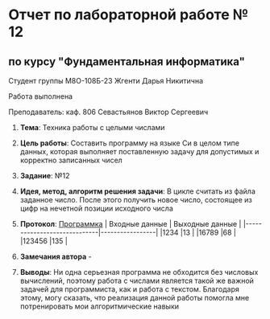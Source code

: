 # Отчет по лабораторной работе № 12
## по курсу "Фундаментальная информатика"

Студент группы М8О-108Б-23 Жгенти Дарья Никитична

Работа выполнена 

Преподаватель: каф. 806 Севастьянов Виктор Сергеевич

1. **Тема**: Техника работы с целыми числами
2. **Цель работы**: Составить программу на языке Си в целом типе данных, которая выполняет поставленную задачу для допустимых и корректно записанных чисел
3. **Заданиe**: №12
4. **Идея, метод, алгоритм решения задачи**: В цикле считать из файла заданное число. После этого получить новое число, состоящее из цифр на нечетной позиции исходного числа
5. **Протокол**: [Программка](https://github.com/Daria2605/labworking/blob/main/lab12/12.c)
         |      Входные данные         | Выходные данные |
	 |-----------------------------|-----------------|
	 |1234                         |13               |
	 |16789                        |68               |
         |123456                       |135              |
   
6. **Замечания автора** -
7. **Выводы**: Ни одна серьезная программа не обходится без числовых вычислений, поэтому работа с числами является такой же важной задачей для программиста, как и работа с текстом. Благодаря этому, могу сказать, что реализация данной работы помогла мне потренировать мои алгоритмические навыки
